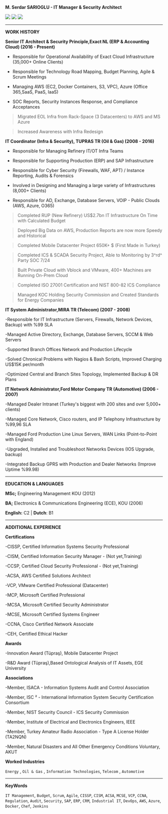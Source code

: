**M. Serdar SARIOGLU - IT Manager & Security Architect**

<a href="https://mysystem.org" title="Mysystem.org"><img src="https://img.shields.io/badge/Visit-mysite-green.svg"></a>
<a href="mailto:serdar.sarioglu@mysystem.org" title="Email"><img src="https://img.shields.io/badge/Email-me-blue.svg"></a>
<a href="https://www.linkedin.com/in/serdarsarioglu/" title="Linkedin"><img src="https://img.shields.io/badge/Linkedin-me-orange.svg"></a>

-------------------------------------------------------------- ------------------
**WORK HISTORY**

**Senior IT Architect & Security Principle,Exact NL (ERP & Accounting Cloud) (2016 - Present)**

- Responsible for Operational Availability of Exact Cloud Infrastructure (35,000+ Online Clients)

- Responsible for Technology Road Mapping, Budget Planning, Agile & Scrum Meetings

- Managing AWS (EC2, Docker Containers, S3, VPC), Azure (Office 365,SaaS, PaaS, IaaS)

- SOC Reports, Security Instances Response, and Compliance Acceptances

>Migrated EOL Infra from Rack-Space (3 Datacenters) to AWS and MS Azure

>Increased Awareness with Infra Redesign



**IT Coordinator (Infra & Security), TUPRAS TR (Oil & Gas) (2008 - 2016)**

- Responsible for Managing Refinery IT/OT Infra Teams

- Responsible for Supporting Production (ERP) and SAP Infrastructure

- Responsible for Cyber Security (Firewalls, WAF, APT) / Instance Reporting, Audits & Forensics

- Involved in Designing and Managing a large variety of Infrastructures (8,000+ Clients)

- Responsible for AD, Exchange, Database Servers, VOIP - Public Clouds (AWS, Azure, O365)


>Completed RUP (New Refinery) US\$2.7bn IT Infrastructure On Time with Calculated Budget

>Deployed Big Data on AWS, Production Reports are now more Speedy and Historical

>Completed Mobile Datacenter Project 650K+ \$ (First Made in Turkey)

>Completed ICS & SCADA Security Project, Able to Monitoring by 3^rd^ Party SOC 7/24

>Built Private Cloud with Vblock and VMware, 400+ Machines are Running On-Prem Cloud

>Completed ISO 27001 Certification and NIST 800-82 ICS Compliance

>Managed KOC Holding Security Commission and Created Standards for Energy Companies


**IT System Administrator,MIRA TR (Telecom) (2007 - 2008)**
  
-Responsible for IT Infrastructure (Servers, Firewalls, Network
    Devices, Backup) with %99 SLA

-Managed Active Directory, Exchange, Database Servers, SCCM & Web
    Servers

-Supported Branch Offices Network and Production Lifecycle

<!-- -->

-Solved Chronical Problems with Nagios & Bash Scripts, Improved
    Charging US\$15K per/month

-Optimized Central and Branch Sites Topology, Implemented Backup & DR
    Plans

 
**IT Network Administrator,Ford Motor Company TR (Automotive) (2006 - 2007)**


-Managed Dealer Intranet (Turkey\'s biggest with 200 sites and over
    5,000+ clients)

-Managed Core Network, Cisco routers, and IP Telephony Infrastructure
    by %99,96 SLA

-Managed Ford Production Line Linux Servers, WAN Links
    (Point-to-Point with England)

<!-- -->

-Upgraded, Installed and Troubleshoot Networks Devices (IOS Upgrade,
    backup)

-Integrated Backup GPRS with Production and Dealer Networks (Improve
    Uptime %99.98)

-------------------------------------------------------------- ------------------
**EDUCATION & LANGUAGES**

**MSc;** Engineering Management KOU (2012)

**BA;** Electronics & Communications Engineering (ECE), KOU (2006)

**English:** C2 \| **Dutch**: B1

-------------------------------------------------------------- ------------------
**ADDITIONAL EXPERIENCE**

**Certifications**

-CISSP, Certified Information Systems Security Professional

-CISM, Certified Information Security Manager - (Not yet,Training)

-CCSP, Certified Cloud Security Professional - (Not yet,Training)

-ACSA, AWS Certified Solutions Architect

-VCP, VMware Certified Professional (Datacenter)

-MCP, Microsoft Certified Professional

-MCSA, Microsoft Certified Security Administrator

-MCSE, Microsoft Certified Systems Engineer

-CCNA, Cisco Certified Network Associate

-CEH, Certified Ethical Hacker


**Awards**

-Innovation Award (Tüpraş), Mobile Datacenter Project

-R&D Award (Tüpraş),Based Ontological Analysis of IT Assets, EGE University


**Associations**

-Member, ISACA - Information Systems Audit and Control Association

-Member, ISC ² - International Information System Security Certification Consortium

-Member, NIST Security Council - ICS Security Commission

-Member, Institute of Electrical and Electronics Engineers, IEEE

-Member, Turkey Amateur Radio Association - Type A License Holder (TA2NQN)

-Member, Natural Disasters and All Other Emergency Conditions Voluntary, AKUT


**Worked Industries**

`Energy` , `Oil & Gas` , `Information Technologies`, `Telecom` , `Automotive`

-------------------------------------------------------------- ------------------
**KeyWords**

`IT Management`, `Budget`, `Scrum`, `Agile`, `CISSP`, `CISM`, `ACSA`, `MCSE`, `VCP`, `CCNA`, `Regulation`, `Audit`, `Security`, `SAP`, `ERP`, `CRM`, `Industrial IT`, `DevOps`, `AWS`, `Azure`, `Docker`, `Chef`, `Jenkins`
